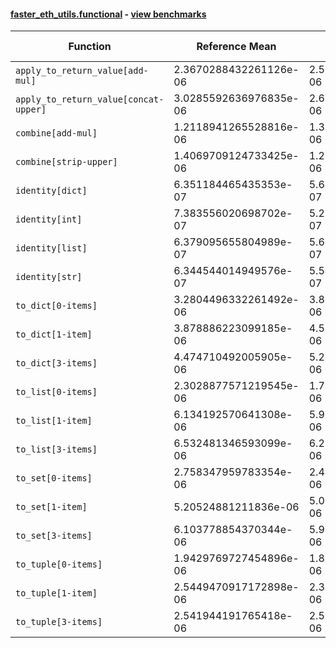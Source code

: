 #### [faster_eth_utils.functional](https://github.com/BobTheBuidler/faster-eth-utils/blob/master/faster_eth_utils/functional.py) - [view benchmarks](https://github.com/BobTheBuidler/faster-eth-utils/blob/master/benchmarks/test_functional_benchmarks.py)

| Function | Reference Mean | Faster Mean | % Change | Speedup (%) | x Faster | Faster |
|----------|---------------|-------------|----------|-------------|----------|--------|
| `apply_to_return_value[add-mul]` | 2.3670288432261126e-06 | 2.522930812294993e-06 | -6.59% | -6.18% | 0.94x | ❌ |
| `apply_to_return_value[concat-upper]` | 3.0285592636976835e-06 | 2.6920090771386763e-06 | 11.11% | 12.50% | 1.13x | ✅ |
| `combine[add-mul]` | 1.2118941265528816e-06 | 1.3296967564554884e-06 | -9.72% | -8.86% | 0.91x | ❌ |
| `combine[strip-upper]` | 1.4069709124733425e-06 | 1.2960581622099287e-06 | 7.88% | 8.56% | 1.09x | ✅ |
| `identity[dict]` | 6.351184465435353e-07 | 5.647530433716547e-07 | 11.08% | 12.46% | 1.12x | ✅ |
| `identity[int]` | 7.383556020698702e-07 | 5.261995141433578e-07 | 28.73% | 40.32% | 1.40x | ✅ |
| `identity[list]` | 6.379095655804989e-07 | 5.661318083548936e-07 | 11.25% | 12.68% | 1.13x | ✅ |
| `identity[str]` | 6.344544014949576e-07 | 5.545190225399176e-07 | 12.60% | 14.42% | 1.14x | ✅ |
| `to_dict[0-items]` | 3.2804496332261492e-06 | 3.8053283434685136e-06 | -16.00% | -13.79% | 0.86x | ❌ |
| `to_dict[1-item]` | 3.878886223099185e-06 | 4.518900942579079e-06 | -16.50% | -14.16% | 0.86x | ❌ |
| `to_dict[3-items]` | 4.474710492005905e-06 | 5.204256411079217e-06 | -16.30% | -14.02% | 0.86x | ❌ |
| `to_list[0-items]` | 2.3028877571219545e-06 | 1.7954477579391195e-06 | 22.03% | 28.26% | 1.28x | ✅ |
| `to_list[1-item]` | 6.134192570641308e-06 | 5.9288832378214985e-06 | 3.35% | 3.46% | 1.03x | ✅ |
| `to_list[3-items]` | 6.532481346593099e-06 | 6.292155764849074e-06 | 3.68% | 3.82% | 1.04x | ✅ |
| `to_set[0-items]` | 2.758347959783354e-06 | 2.4425486903545863e-06 | 11.45% | 12.93% | 1.13x | ✅ |
| `to_set[1-item]` | 5.20524881211836e-06 | 5.021195783949579e-06 | 3.54% | 3.67% | 1.04x | ✅ |
| `to_set[3-items]` | 6.103778854370344e-06 | 5.911529357248097e-06 | 3.15% | 3.25% | 1.03x | ✅ |
| `to_tuple[0-items]` | 1.9429769727454896e-06 | 1.8591130208952381e-06 | 4.32% | 4.51% | 1.05x | ✅ |
| `to_tuple[1-item]` | 2.5449470917172898e-06 | 2.3437295921554148e-06 | 7.91% | 8.59% | 1.09x | ✅ |
| `to_tuple[3-items]` | 2.541944191765418e-06 | 2.5275660870346776e-06 | 0.57% | 0.57% | 1.01x | ✅ |
